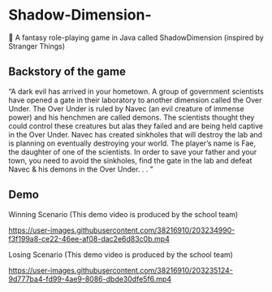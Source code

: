 # Shadow-Dimension-
🎯 A fantasy role-playing game in Java called ShadowDimension (inspired by Stranger Things)   

## Backstory of the game

“A dark evil has arrived in your hometown. A group of government scientists have opened a gate in their laboratory to another dimension called the Over Under. The Over Under is ruled by Navec (an evil creature of immense power) and his henchmen are called demons. The scientists thought they could control these creatures but alas they failed and are being held captive in the Over Under. Navec has created sinkholes that will destroy the lab and is planning on eventually destroying your
world. The player’s name is Fae, the daughter of one of the scientists. In order to save your father and your town, you need to avoid the sinkholes, find the gate in the lab and defeat Navec & his demons in the Over Under. . . ”

## Demo

Winning Scenario (This demo video is produced by the school team) 

https://user-images.githubusercontent.com/38216910/203234990-f3f199a8-ce22-46ee-af08-dac2e6d83c0b.mp4

Losing Scenario (This demo video is produced by the school team) 

https://user-images.githubusercontent.com/38216910/203235124-9d777ba4-fd99-4ae9-8086-dbde30dfe5f6.mp4

